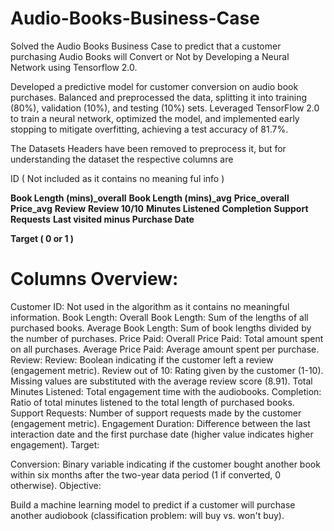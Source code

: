 # Audio-Books-Business-Case
Solved the Audio Books Business Case to predict that a customer purchasing Audio Books will Convert or Not by Developing a Neural Network using Tensorflow 2.0.


Developed a predictive model for customer conversion on audio book purchases. Balanced and preprocessed the data, splitting it into training (80%), validation (10%), and testing (10%) sets. Leveraged TensorFlow 2.0 to train a neural network, optimized the model, and implemented early stopping to mitigate overfitting, achieving a test accuracy of 81.7%.

The Datasets Headers have been removed to preprocess it, but for understanding the dataset the respective columns are 

ID ( Not included as it contains no meaning ful info ) 

**Book Length (mins)_overall**
**Book Length (mins)_avg** 
**Price_overall** 
**Price_avg** 
**Review** 
**Review 10/10**
**Minutes Listened**
**Completion** 
**Support Requests**
**Last visited minus Purchase Date**

**Target ( 0 or 1 )**


# Columns Overview:

Customer ID: Not used in the algorithm as it contains no meaningful information.
Book Length:
Overall Book Length: Sum of the lengths of all purchased books.
Average Book Length: Sum of book lengths divided by the number of purchases.
Price Paid:
Overall Price Paid: Total amount spent on all purchases.
Average Price Paid: Average amount spent per purchase.
Review:
Review: Boolean indicating if the customer left a review (engagement metric).
Review out of 10: Rating given by the customer (1-10). Missing values are substituted with the average review score (8.91).
Total Minutes Listened: Total engagement time with the audiobooks.
Completion: Ratio of total minutes listened to the total length of purchased books.
Support Requests: Number of support requests made by the customer (engagement metric).
Engagement Duration: Difference between the last interaction date and the first purchase date (higher value indicates higher engagement).
Target:

Conversion: Binary variable indicating if the customer bought another book within six months after the two-year data period (1 if converted, 0 otherwise).
Objective:

Build a machine learning model to predict if a customer will purchase another audiobook (classification problem: will buy vs. won't buy).
